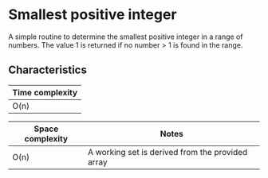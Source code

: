 # Smallest positive integer
A simple routine to determine the smallest positive integer in a range of numbers. The value 1 is returned if no number > 1 is found in the range.

## Characteristics
|Time complexity
|-
|O(n)

|Space complexity |Notes
|- |-
|O(n) |A working set is derived from the provided array